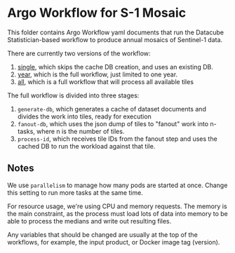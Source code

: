 # Argo Workflow for S-1 Mosaic

This folder contains Argo Workflow yaml documents that run
the Datacube Statistician-based workflow to produce annual
mosaics of Sentinel-1 data.

There are currently two versions of the workflow:

1. [single](./stats-s1-geomad-single.yaml), which skips the
   cache DB creation, and uses an existing DB.
2. [year](./stats-s1-year.yaml), which is the full workflow,
   just limited to one year.
3. [all](./stats-s1-geomad-all.yaml), which is a full workflow
   that will process all available tiles

The full workflow is divided into three stages:

1. `generate-db`, which generates a cache of dataset documents
   and divides the work into tiles, ready for execution
2. `fanout-db`, which uses the json dump of tiles to "fanout"
   work into n-tasks, where n is the number of tiles.
3. `process-id`, which receives tile IDs from the fanout step
   and uses the cached DB to run the workload against that tile.

## Notes

We use `parallelism` to manage how many pods are started at once.
Change this setting to run more tasks at the same time.

For resource usage, we're using CPU and memory requests. The memory
is the main constraint, as the process must load lots of data
into memory to be able to process the medians and write out
resulting files.

Any variables that should be changed are usually at the top of the
workflows, for example, the input product, or Docker image tag (version).
